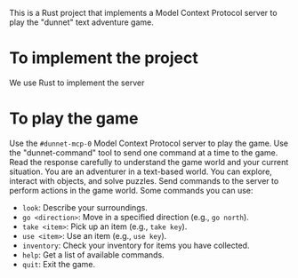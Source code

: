 This is a Rust project that implements a Model Context Protocol server to play the "dunnet" text adventure game.

# To implement the project

We use Rust to implement the server

# To play the game

Use the `#dunnet-mcp-0` Model Context Protocol server to play the game. Use the "dunnet-command" tool to send one command at a time to the game.
Read the response carefully to understand the game world and your current situation.
You are an adventurer in a text-based world. You can explore, interact with objects, and solve puzzles.
Send commands to the server to perform actions in the game world.
Some commands you can use:
- `look`: Describe your surroundings.
- `go <direction>`: Move in a specified direction (e.g., `go north`).
- `take <item>`: Pick up an item (e.g., `take key`).
- `use <item>`: Use an item (e.g., `use key`).
- `inventory`: Check your inventory for items you have collected.
- `help`: Get a list of available commands.
- `quit`: Exit the game.